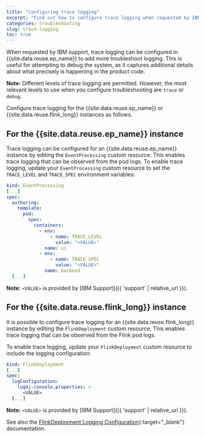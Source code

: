 ```yaml
---
title: "Configuring trace logging"
excerpt: "Find out how to configure trace logging when requested by IBM support."
categories: troubleshooting
slug: trace-logging
toc: true
---
```


When requested by IBM support, trace logging can be configured in {{site.data.reuse.ep_name}} to add more troubleshoot logging. This is useful for attempting to debug the system, as it captures additional details about what precisely is happening in the product code.

**Note:** Different levels of trace logging are permitted. However, the most relevant levels to use when you configure troubleshooting are `trace` or `debug`.

Configure trace logging for the {{site.data.reuse.ep_name}} or {{site.data.reuse.flink_long}} instances as follows.


## For the {{site.data.reuse.ep_name}} instance

Trace logging can be configured for an {{site.data.reuse.ep_name}} instance by editing the `EventProcessing` custom resource. This enables trace logging that can be observed from the pod logs. To enable trace logging, update your `EventProcessing` custom resource to set the `TRACE_LEVEL` and `TRACE_SPEC` environment variables:

```yaml
kind: EventProcessing
[...]
spec:
  authoring:
    template:
      pod:
        spec:
          containers:
            - env:
                - name: TRACE_LEVEL
                  value: "<VALUE>"
              name: ui
            - env:
                - name: TRACE_SPEC
                  value: "<VALUE>"
              name: backend
  [...]
```

**Note:** `<VALUE>` is provided by [IBM Support]({{ 'support' | relative_url }}).


## For the {{site.data.reuse.flink_long}} instance

It is possible to configure trace logging for an {{site.data.reuse.flink_long}} instance by editing the `FlinkDeployment` custom resource. This enables trace logging that can be observed from the Flink pod logs.

To enable trace logging, update your `FlinkDeployment` custom resource to include the logging configuration:

```yaml
kind: FlinkDeployment
[...]
spec:
  logConfiguration:
    log4j-console.properties: >
      <VALUE>
  [...]
```
**Note:** `<VALUE>` is provided by [IBM Support]({{ 'support' | relative_url }}).

See also the [FlinkDeployment Logging Configuration](https://nightlies.apache.org/flink/flink-kubernetes-operator-docs-release-1.6/docs/operations/metrics-logging/#flinkdeployment-logging-configuration){:target="_blank"} documentation.
